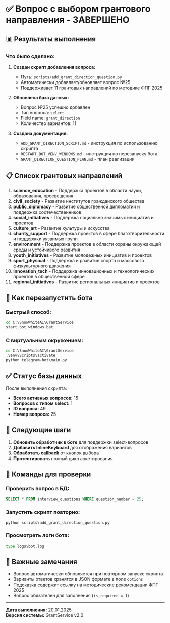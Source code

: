 # ✅ Вопрос с выбором грантового направления - ЗАВЕРШЕНО

## 📊 Результаты выполнения

### Что было сделано:

1. **Создан скрипт добавления вопроса:**
   - Путь: `scripts/add_grant_direction_question.py`
   - Автоматически добавляет/обновляет вопрос №25
   - Поддерживает 11 грантовых направлений по методике ФПГ 2025

2. **Обновлена база данных:**
   - Вопрос №25 успешно добавлен
   - Тип вопроса: `select`
   - Field name: `grant_direction`
   - Количество вариантов: 11

3. **Создана документация:**
   - `ADD_GRANT_DIRECTION_SCRIPT.md` - инструкция по использованию скрипта
   - `RESTART_BOT_VENV_WINDOWS.md` - инструкция по перезапуску бота
   - `GRANT_DIRECTION_QUESTION_PLAN.md` - план реализации

## 📋 Список грантовых направлений

1. **science_education** - Поддержка проектов в области науки, образования, просвещения
2. **civil_society** - Развитие институтов гражданского общества
3. **public_diplomacy** - Развитие общественной дипломатии и поддержка соотечественников
4. **social_initiatives** - Поддержка социально значимых инициатив и проектов
5. **culture_art** - Развитие культуры и искусства
6. **charity_support** - Поддержка проектов в сфере благотворительности и поддержки уязвимых групп
7. **environment** - Поддержка проектов в области охраны окружающей среды и устойчивого развития
8. **youth_initiatives** - Развитие молодежных инициатив и проектов
9. **sport_physical** - Поддержка и развитие спорта и массового физкультурного движения
10. **innovation_tech** - Поддержка инновационных и технологических проектов в общественной сфере
11. **regional_initiatives** - Развитие региональных инициатив и проектов

## 🚀 Как перезапустить бота

### Быстрый способ:
```cmd
cd C:\SnowWhiteAI\GrantService
start_bot_windows.bat
```

### С виртуальным окружением:
```cmd
cd C:\SnowWhiteAI\GrantService
.venv\Scripts\activate
python telegram-bot\main.py
```

## ✅ Статус базы данных

После выполнения скрипта:
- **Всего активных вопросов:** 15
- **Вопросов с типом select:** 1
- **ID вопроса:** 49
- **Номер вопроса:** 25

## 🔄 Следующие шаги

1. **Обновить обработчик в боте** для поддержки select-вопросов
2. **Добавить InlineKeyboard** для отображения вариантов
3. **Обработать callback** от кнопок выбора
4. **Протестировать** полный цикл анкетирования

## 📝 Команды для проверки

### Проверить вопрос в БД:
```sql
SELECT * FROM interview_questions WHERE question_number = 25;
```

### Запустить скрипт повторно:
```cmd
python scripts\add_grant_direction_question.py
```

### Просмотреть логи бота:
```cmd
type logs\bot.log
```

## 📌 Важные замечания

- Вопрос автоматически обновляется при повторном запуске скрипта
- Варианты ответов хранятся в JSON формате в поле `options`
- Подсказка содержит ссылку на методические рекомендации ФПГ 2025
- Вопрос обязателен для заполнения (`is_required = 1`)

---

**Дата выполнения:** 20.01.2025  
**Версия системы:** GrantService v2.0
